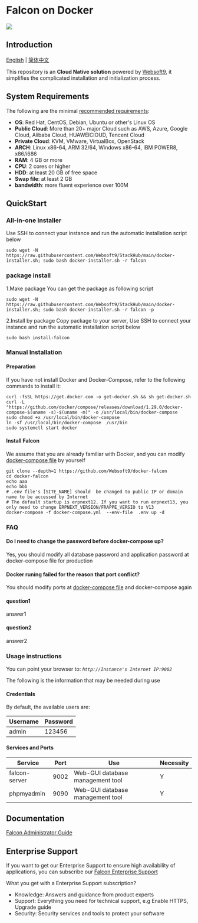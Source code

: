 # Falcon on Docker

![](https://libs.websoft9.com/common/websott9-cloud-installer.png) 

## Introduction

[English](/README.md) | [简体中文](/README-zh.md)  

This repository is an **Cloud Native solution** powered by [Websoft9](https://www.websoft9.com), it simplifies the complicated installation and initialization process.  

## System Requirements

The following are the minimal [recommended requirements](https://github.com/falcon/docker#recommended-system-requirements):

* **OS**: Red Hat, CentOS, Debian, Ubuntu or other's Linux OS
* **Public Cloud**: More than 20+ major Cloud such as AWS, Azure, Google Cloud, Alibaba Cloud, HUAWEIClOUD, Tencent Cloud
* **Private Cloud**: KVM, VMware, VirtualBox, OpenStack
* **ARCH**:  Linux x86-64, ARM 32/64, Windows x86-64, IBM POWER8, x86/i686
* **RAM**: 4 GB or more
* **CPU**: 2 cores or higher
* **HDD**: at least 20 GB of free space
* **Swap file**: at least 2 GB
* **bandwidth**: more fluent experience over 100M  

## QuickStart

### All-in-one Installer

Use SSH to connect your instance and run the automatic installation script below

```
sudo wget -N https://raw.githubusercontent.com/Websoft9/StackHub/main/docker-installer.sh; sudo bash docker-installer.sh -r falcon
```
### package install

1.Make package
You can get the  package as following script
```
sudo wget -N https://raw.githubusercontent.com/Websoft9/StackHub/main/docker-installer.sh; sudo bash docker-installer.sh -r falcon -p
```

2.Install by package
Copy package to your server, Use SSH to connect your instance and run the automatic installation script below
```
sudo bash install-falcon
```

### Manual Installation

#### Preparation

If you have not install Docker and Docker-Compose, refer to the following commands to install it:

```
curl -fsSL https://get.docker.com -o get-docker.sh && sh get-docker.sh
curl -L "https://github.com/docker/compose/releases/download/1.29.0/docker-compose-$(uname -s)-$(uname -m)" -o /usr/local/bin/docker-compose
sudo chmod +x /usr/local/bin/docker-compose
ln -sf /usr/local/bin/docker-compose  /usr/bin
sudo systemctl start docker
```

#### Install Falcon

We assume that you are already familiar with Docker, and you can modify [docker-compose file](docker-compose.yml) by yourself

```
git clone --depth=1 https://github.com/Websoft9/docker-falcon
cd docker-falcon
echo aaa  
echo bbb  
# .env file's [SITE_NAME] should  be changed to public IP or domain name to be accessed by Internet  
# The default startup is erpnext12. If you want to run erpnext13, you only need to change ERPNEXT_VERSION/FRAPPE_VERSIO to V13  
docker-compose -f docker-compose.yml  --env-file  .env up -d
```

### FAQ

#### Do I need to change the password before docker-compose up?
Yes, you should modify all database password and application password at docker-compose file for production

#### Docker runing failed for the reason that port conflict?
You should modify ports at [docker-compose file](docker-compose-production.yml) and docker-compose again

#### question1  
answer1  

#### question2  
answer2  

### Usage instructions

You can point your browser to: *`http://Instance's Internet IP:9002`*  

The following is the information that may be needed during use

#### Credentials

By default, the available users are:

| Username    | Password |
| ------- | -------- |
|  admin | 123456  |

#### Services and Ports

| Service | Port | Use |  Necessity |
| --- | --- | --- | --- |
| falcon-server | 9002 | Web-GUI database management tool | Y |
| phpmyadmin | 9090 | Web-GUI database management tool | Y |
## Documentation

[Falcon Administrator Guide](https://support.websoft9.com/docs/falcon)

## Enterprise Support

If you want to get our Enterprise Support to ensure high availability of applications, you can subscribe our [Falcon Enterprise Support](https://apps.websoft9.com/falcon) 

What you get with a Enterprise Support subscription?

* Knowledge: Answers and guidance from product experts
* Support: Everything you need for technical support, e.g Enable HTTPS, Upgrade guide
* Security: Security services and tools to protect your software
